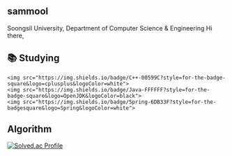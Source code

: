 
  
## sammool
Soongsil University, Department of Computer Science & Engineering
Hi there, 
  
 ## 📚 Studying 

    <img src="https://img.shields.io/badge/C++-00599C?style=for-the-badge-square&logo=cplusplus&logoColor=white">
    <img src="https://img.shields.io/badge/Java-FFFFFF?style=for-the-badge-square&logo=OpenJDK&logoColor=black">
    <img src="https://img.shields.io/badge/Spring-6DB33F?style=for-the-badgesquare&logo=Spring&logoColor=white">

  
## Algorithm
 [![Solved.ac Profile](http://mazassumnida.wtf/api/v2/generate_badge?boj=sammool2003)](https://solved.ac/sammool2003/)





